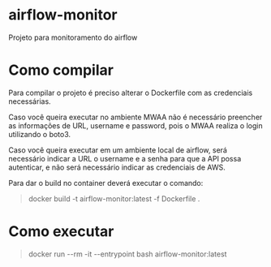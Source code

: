 # airflow-monitor
Projeto para monitoramento do airflow

# Como compilar
Para compilar o projeto é preciso alterar o Dockerfile com as credenciais necessárias.

Caso você queira executar no ambiente MWAA não é necessário preencher as informações de  URL, username e password, pois o MWAA realiza o login utilizando o boto3.

Caso você queira executar em um ambiente local de airflow, será necessário indicar a URL o username e a senha para que a API possa autenticar, e não será necessário indicar as credenciais de AWS.

Para dar o build no container deverá executar o comando:

> docker build -t airflow-monitor:latest -f Dockerfile .

# Como executar
> docker run --rm -it --entrypoint bash airflow-monitor:latest
